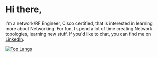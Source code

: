 

# Hi there,
I'm a network/RF Engineer, Cisco certified, that is interested in learning more about Networking.
For fun, I spend a lot of time creating Network topologies, learning new stuff.
If you'd like to chat, you can find me on [LinkedIn](https://www.linkedin.com/in/anthony-ngure-munia750078).

[![Top Langs](https://github-readme-stats.vercel.app/api/top-langs/?username=NGMunia&layout=compact&theme=react)](https://github.com/NGMunia) 

